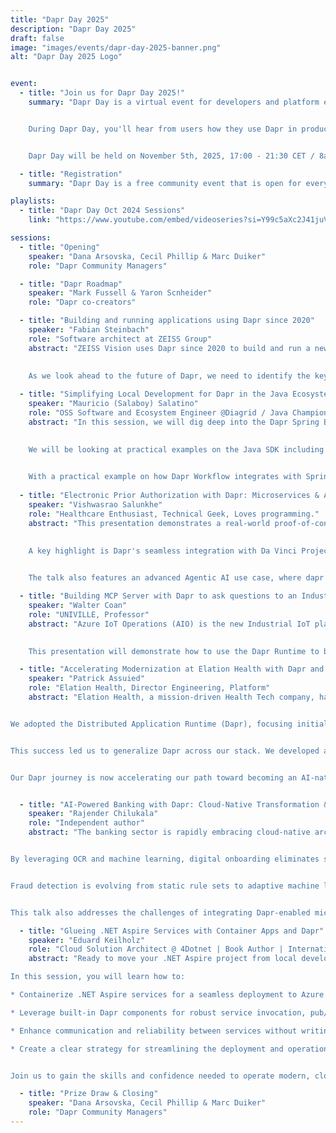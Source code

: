 ```yaml
---
title: "Dapr Day 2025"
description: "Dapr Day 2025"
draft: false
image: "images/events/dapr-day-2025-banner.png"
alt: "Dapr Day 2025 Logo"


event:
  - title: "Join us for Dapr Day 2025!"
    summary: "Dapr Day is a virtual event for developers and platform engineers to learn about Dapr, the distributed application runtime, a graduated CNCF project used by many organizations to build secure and reliable microservices and agentic AI systems.


    During Dapr Day, you'll hear from users how they use Dapr in production and learn from subject matter experts and maintainers how to use the latest Dapr features. Scroll down to see the full agenda and register for free!


    Dapr Day will be held on November 5th, 2025, 17:00 - 21:30 CET / 8am - 12:30pm PST."

  - title: "Registration"
    summary: "Dapr Day is a free community event that is open for everyone. Register using the form below. You'll first receive a confirmation email. A week before the event you'll receive another email with the link to join the live event."

playlists:
  - title: "Dapr Day Oct 2024 Sessions"
    link: "https://www.youtube.com/embed/videoseries?si=Y99c5aXc2J41juVo&amp;list=PLcip_LgkYwzsFZ65fIzeOmJBQHwcPQ_gE"

sessions:
  - title: "Opening"
    speaker: "Dana Arsovska, Cecil Phillip & Marc Duiker"
    role: "Dapr Community Managers"

  - title: "Dapr Roadmap"
    speaker: "Mark Fussell & Yaron Scnheider"
    role: "Dapr co-creators"

  - title: "Building and running applications using Dapr since 2020"
    speaker: "Fabian Steinbach"
    role: "Software architect at ZEISS Group"
    abstract: "ZEISS Vision uses Dapr since 2020 to build and run a new cloud native order fulfillment system. 5 years later it is time to reflect on the journey. What kind of challenges have we faced and what are the learnings? What building blocks are we using and what have we learned using them.
    
    
    As we look ahead to the future of Dapr, we need to identify the key building blocks we want to use to support our continued journey."

  - title: "Simplifying Local Development for Dapr in the Java Ecosystem"
    speaker: "Mauricio (Salaboy) Salatino"
    role: "OSS Software and Ecosystem Engineer @Diagrid / Java Champion / Cloud Native Ambassador" 
    abstract: "In this session, we will dig deep into the Dapr Spring Boot and Quarkus integration, highlighting the importance of simplifying the developer experience when targeting specific communities that are tied to a particular set of tools and frameworks.
    

    We will be looking at practical examples on the Java SDK including the gaps and missing bits that are still on the roadmap.
    

    With a practical example on how Dapr Workflow integrates with Spring AI, this session is designed to give Java developers an overview about how they can start using Dapr with their Spring Boot and Quarkus applications."
  
  - title: "Electronic Prior Authorization with Dapr: Microservices & Agentic AI PoC for the Healthcare Industry"
    speaker: "Vishwasrao Salunkhe"
    role: "Healthcare Enthusiast, Technical Geek, Loves programming."
    abstract: "This presentation demonstrates a real-world proof-of-concept for an electronic prior authorization (e-PA) workflow, built with the dapr. The solution uses microservices for different e-PA stages, leveraging dapr's Pub/Sub and State Management building blocks for orchestration and state persistence. 
    

    A key highlight is Dapr's seamless integration with Da Vinci Project standards—specifically, the Coverage Requirements Discovery (CRD), Documentation Templates and Rules (DTR), and Prior Authorization Support (PAS) implementation guides via CDS Hooks technology. This approach directly aligns with the CMS HTI-4 Rule (CMS-0057-F) to improve e-PA processes.
    

    The talk also features an advanced Agentic AI use case, where dapr agents automate decision-making. Attendees will learn how to use multiple dapr building blocks to create a scalable, standards-compliant solution for complex healthcare workflows, providing a valuable blueprint for developing future-proof applications."

  - title: "Building MCP Server with Dapr to ask questions to an Industrial device with Azure IoT Operations"
    speaker: "Walter Coan"
    role: "UNIVILLE, Professor"
    abstract: "Azure IoT Operations (AIO) is the new Industrial IoT platform from Microsoft Azure, and it's using Dapr as the default way to develop new modules to publish into the AIO Kubernetes device.
    

    This presentation will demonstrate how to use the Dapr Runtime to build an MCP Server, publish it to a Kubernetes cluster running Azure IoT Operations, and query real-state data from an integrated industrial device over the OPC UA protocol."

  - title: "Accelerating Modernization at Elation Health with Dapr and Event-Driven Architecture"
    speaker: "Patrick Assuied"
    role: "Elation Health, Director Engineering, Platform"
    abstract: "Elation Health, a mission-driven Health Tech company, has supported independent Primary Care providers for 15 years with an All-in-One EHR solution, initially built on a monolithic architecture internally branded as \"hippo.\" As the company scaled, the growing complexity of this monolith increasingly hampered the engineering team's ability to rapidly deliver value and innovation. An initial attempt to introduce microservices resulted in a brittle \"distributed monolith\" due to a lack of standardized framework. To address this, the engineering team pivoted to an event-driven architecture (EDA), leveraging Apache Kafka (managed through Confluent) as the communication backbone. This transition, while necessary, introduced new complexity for engineers managing Pub/Sub applications, leading to inconsistent implementations and inadequate guardrails for fault tolerance (e.g., retries, Dead Letter Queues).


We adopted the Distributed Application Runtime (Dapr), focusing initially on its PubSub building block. Dapr provided excellent Kafka support and a standardized, fault-tolerant programming model, especially crucial for our Python/FastAPI ecosystem. By leveraging Dapr’s SDK, we offered engineers an abstraction that felt familiar—similar to the traditional Request/Response model—while automatically enforcing essential resiliency policies.


This success led us to generalize Dapr across our stack. We developed a comprehensive microservices template using copier and integrated it with a Helm chart that automatically provisions and configures relevant Dapr components. This standardization allows engineers to seamlessly adopt Dapr features in seconds and enables the engineering team to roll out fleet-wide component changes in minutes.


Our Dapr journey is now accelerating our path toward becoming an AI-native EHR. The immediate integration of features like Dapr Workflows is instrumental in quickly innovating and building new AI use cases. Dapr has proven to be a critical accelerator, transforming our delivery velocity and empowering our small, mighty team to focus on clinical value rather than infrastructure complexity."


  - title: "AI-Powered Banking with Dapr: Cloud-Native Transformation & Fraud Detection"
    speaker: "Rajender Chilukala"
    role: "Independent author"
    abstract: "The banking sector is rapidly embracing cloud-native architectures and intelligent automation to compete with agile fintech innovators. This session explores how Dapr can accelerate digital transformation across three key domains: AI-driven customer onboarding, scalable core banking systems, and real-time fraud detection.


By leveraging OCR and machine learning, digital onboarding eliminates slow, paper-based account opening, while biometric verification ensures both speed and security. Dapr’s distributed application runtime enables modular, event-driven architectures that overcome the rigidity of legacy monoliths, supporting containerized deployments, resilient service-to-service communication, and API-first integration. This shift unlocks continuous operations and seamless scaling for core banking workloads.


Fraud detection is evolving from static rule sets to adaptive machine learning models that continuously learn from transaction streams. Coupled with Dapr’s support for pub/sub messaging and event-driven pipelines, financial institutions can process high-volume, low-latency data to identify anomalies in real time.


This talk also addresses the challenges of integrating Dapr-enabled microservices with established mainframes, meeting diverse regulatory demands, and ensuring data protection. Attendees will gain practical insights into how Dapr empowers banks to deliver elastic scalability, secure customer experiences, and future-ready architectures turning compliance and innovation into complementary forces."

  - title: "Glueing .NET Aspire Services with Container Apps and Dapr"
    speaker: "Eduard Keilholz"
    role: "Cloud Solution Architect @ 4Dotnet | Book Author | International Conference Speaker | Founder of https://spreaview.com"
    abstract: "Ready to move your .NET Aspire project from local development to a production-ready cloud environment? This session provides a practical roadmap for deploying multi-service .NET solutions using Azure Container Apps and Dapr, tackling the common challenges of scaling, inter-service communication, and resilience.

In this session, you will learn how to:

* Containerize .NET Aspire services for a seamless deployment to Azure Container Apps.

* Leverage built-in Dapr components for robust service invocation, pub/sub messaging, and state management.

* Enhance communication and reliability between services without writing complex, boilerplate code.

* Create a clear strategy for streamlining the deployment and operation of your applications on Azure.


Join us to gain the skills and confidence needed to operate modern, cloud-native .NET solutions in production. This session is essential for developers and architects looking to simplify their service landscape and accelerate their deployment pipeline."

  - title: "Prize Draw & Closing"
    speaker: "Dana Arsovska, Cecil Phillip & Marc Duiker"
    role: "Dapr Community Managers"
---
```

